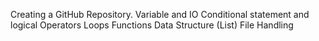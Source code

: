 Creating a GitHub Repository.
Variable and IO
Conditional statement and logical Operators
Loops
Functions
Data Structure (List)
File Handling
